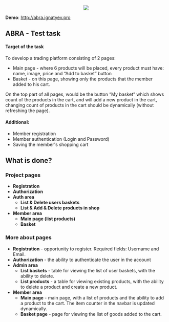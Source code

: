 <p align="center">
<a href="https://packagist.org/packages/laravel/framework"><img src="https://img.shields.io/endpoint?url=https%3A%2F%2Fforge.laravel.com%2Fsite-badges%2Faa726eb7-f1de-4703-9e5d-19cd899b574b%3Fdate%3D1&style=for-the-badge"></a>
</p>

**Demo**: http://abra.ignatyev.pro

## ABRA - Test task

#### Target of the task

To develop a trading platform consisting of 2 pages:

- Main page - where 6 products will be placed, every product must have: name, image, price and “Add to basket” button
- Basket - on this page, showing only the products that the member added to his cart.

On the top part of all pages, would be the button “My basket” which shows count of the products in the cart, and will
add a new product in the cart, changing count of products in the cart should be dynamically (without refreshing the
page).

#### Additional:

- Member registration
- Member authentication (Login and Password)
- Saving the member's shopping cart

## What is done?

### Project pages

- **Registration**
- **Authorization**
- **Auth area**
    - **List & Delete users baskets**
    - **List & Add & Delete products in shop**
- **Member area**
    - **Main page (list products)**
    - **Basket**

### More about pages

- **Registration** - opportunity to register. Required fields: Username and Email.
- **Authorization** - the ability to authenticate the user in the account
- **Admin area**
    - **List baskets** - table for viewing the list of user baskets, with the ability to delete.
    - **List products** - a table for viewing existing products, with the ability to delete a product and
      create a new product.
- **Member area**
    - **Main page** - main page, with a list of products and the ability to add a product to the cart. The
      item counter in the navbar is updated dynamically.
    - **Basket page** - page for viewing the list of goods added to the cart.